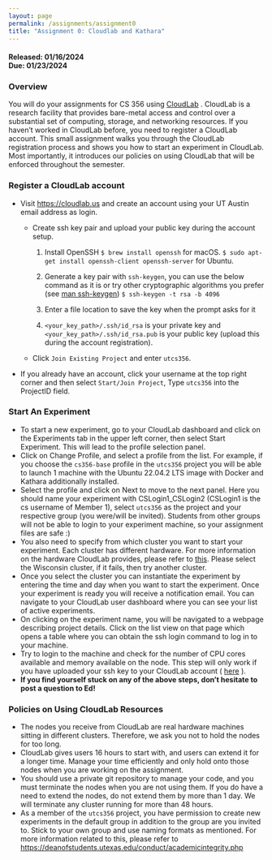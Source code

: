 ```yaml
---
layout: page
permalink: /assignments/assignment0
title: "Assignment 0: Cloudlab and Kathara"
---
```


#### **Released:** 01/16/2024 <br/> **Due:**	01/23/2024

### Overview
You will do your assignments for CS 356 using  [CloudLab](http://cloudlab.us/) . CloudLab is a research facility that provides bare-metal access and control over a substantial set of computing, storage, and networking resources. If you haven’t worked in CloudLab before, you need to register a CloudLab account.
This small assignment walks you through the CloudLab registration process and shows you how to start an experiment in CloudLab.
Most importantly, it introduces our policies on using CloudLab that will be enforced throughout the semester.


### Register a CloudLab account
* Visit https://cloudlab.us and create an account using your UT Austin email address as login.
	* Create ssh key pair and upload your public key during the account setup. 
		1. Install OpenSSH 
		`$ brew install openssh` for macOS.
		`$ sudo apt-get install openssh-client openssh-server` for Ubuntu.

		2. Generate a key pair with `ssh-keygen`, you can use the below command as it is or try other cryptographic algorithms you prefer (see [man ssh-keygen](https://man7.org/linux/man-pages/man1/ssh-keygen.1.html))
	`$ ssh-keygen -t rsa -b 4096`
		3. Enter a file location to save the key when the prompt asks for it
		4. `<your_key_path>/.ssh/id_rsa`  is your private key and `<your_key_path>/.ssh/id_rsa.pub` is your public key (upload this during the account registration).  
	* Click `Join Existing Project` and enter `utcs356`. 

* If you already have an account, click your username at the top right corner and then select  `Start/Join Project`, Type `utcs356` into the ProjectID field.

### Start An Experiment
* To start a new experiment, go to your CloudLab dashboard and click on the Experiments tab in the upper left corner, then select Start Experiment. This will lead to the profile selection panel.
* Click on Change Profile, and select a profile from the list. For example, if you choose the `cs356-base` profile in the `utcs356` project you will be able to launch 1 machine with the Ubuntu 22.04.2 LTS image with Docker and Kathara additionally installed.
* Select the profile and click on Next to move to the next panel. Here you should name your experiment with CSLogin1_CSLogin2 (CSLogin1 is the cs username of Member 1), select `utcs356` as the project and your respective group (you were/will be invited). Students from other groups will not be able to login to your experiment machine, so your assignment files are safe :)
* You also need to specify from which cluster you want to start your experiment. Each cluster has different hardware. For more information on the hardware CloudLab provides, please refer to  [this](http://docs.cloudlab.us/hardware.html). Please select the Wisconsin cluster, if it fails, then try another cluster.
* Once you select the cluster you can instantiate the experiment by entering the time and day when you want to start the experiment. Once your experiment is ready you will receive a notification email. You can navigate to your CloudLab user dashboard where you can see your list of active experiments.
* On clicking on the experiment name, you will be navigated to a webpage describing project details. Click on the list view on that page which opens a table where you can obtain the ssh login command to log in to your machine.
* Try to login to the machine and check for the number of CPU cores available and memory available on the node. This step will only work if you have uploaded your ssh key to your CloudLab account ( [here](https://www.cloudlab.us/ssh-keys.php) ).
* **If you find yourself stuck on any of the above steps, don’t hesitate to post a question to Ed!**


### Policies on Using CloudLab Resources
* The nodes you receive from CloudLab are real hardware machines sitting in different clusters. Therefore, we ask you not to hold the nodes for too long.
* CloudLab gives users 16 hours to start with, and users can extend it for a longer time. Manage your time efficiently and only hold onto those nodes when you are working on the assignment. 
* You should use a private git repository to manage your code, and you must terminate the nodes when you are not using them. If you do have a need to extend the nodes, do not extend them by more than 1 day. We will terminate any cluster running for more than 48 hours.
* As a member of the `utcs356` project, you have permission to create new experiments in the default group in addition to the group are you invited to. Stick to your own group and use naming formats as mentioned. For more information related to this, please refer to https://deanofstudents.utexas.edu/conduct/academicintegrity.php
